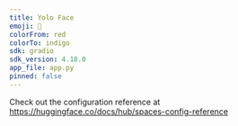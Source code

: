 ```yaml
---
title: Yolo Face
emoji: 🚀
colorFrom: red
colorTo: indigo
sdk: gradio
sdk_version: 4.18.0
app_file: app.py
pinned: false
---
```


Check out the configuration reference at https://huggingface.co/docs/hub/spaces-config-reference

